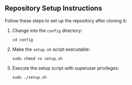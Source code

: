 ## Repository Setup Instructions

Follow these steps to set up the repository after cloning it:

1. Change into the `config` directory:
   
   ```
   cd config
3. Make the `setup.sh` script executable:
   
   ```
   sudo chmod +x setup.sh
5. Execute the setup script with superuser privileges:
   
   ```
   sudo ./setup.sh
